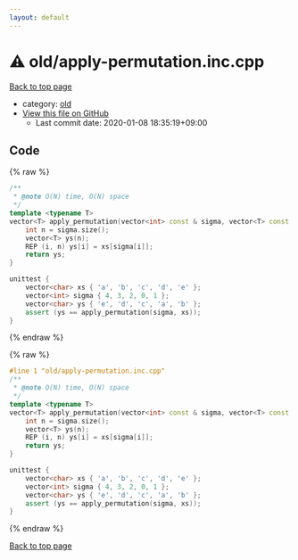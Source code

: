 ```yaml
---
layout: default
---
```


<!-- mathjax config similar to math.stackexchange -->
<script type="text/javascript" async
  src="https://cdnjs.cloudflare.com/ajax/libs/mathjax/2.7.5/MathJax.js?config=TeX-MML-AM_CHTML">
</script>
<script type="text/x-mathjax-config">
  MathJax.Hub.Config({
    TeX: { equationNumbers: { autoNumber: "AMS" }},
    tex2jax: {
      inlineMath: [ ['$','$'] ],
      processEscapes: true
    },
    "HTML-CSS": { matchFontHeight: false },
    displayAlign: "left",
    displayIndent: "2em"
  });
</script>

<script type="text/javascript" src="https://cdnjs.cloudflare.com/ajax/libs/jquery/3.4.1/jquery.min.js"></script>
<script src="https://cdn.jsdelivr.net/npm/jquery-balloon-js@1.1.2/jquery.balloon.min.js" integrity="sha256-ZEYs9VrgAeNuPvs15E39OsyOJaIkXEEt10fzxJ20+2I=" crossorigin="anonymous"></script>
<script type="text/javascript" src="../../assets/js/copy-button.js"></script>
<link rel="stylesheet" href="../../assets/css/copy-button.css" />


# :warning: old/apply-permutation.inc.cpp

<a href="../../index.html">Back to top page</a>

* category: <a href="../../index.html#149603e6c03516362a8da23f624db945">old</a>
* <a href="{{ site.github.repository_url }}/blob/master/old/apply-permutation.inc.cpp">View this file on GitHub</a>
    - Last commit date: 2020-01-08 18:35:19+09:00




## Code

<a id="unbundled"></a>
{% raw %}
```cpp
/**
 * @note O(N) time, O(N) space
 */
template <typename T>
vector<T> apply_permutation(vector<int> const & sigma, vector<T> const & xs) {
    int n = sigma.size();
    vector<T> ys(n);
    REP (i, n) ys[i] = xs[sigma[i]];
    return ys;
}

unittest {
    vector<char> xs { 'a', 'b', 'c', 'd', 'e' };
    vector<int> sigma { 4, 3, 2, 0, 1 };
    vector<char> ys { 'e', 'd', 'c', 'a', 'b' };
    assert (ys == apply_permutation(sigma, xs));
}

```
{% endraw %}

<a id="bundled"></a>
{% raw %}
```cpp
#line 1 "old/apply-permutation.inc.cpp"
/**
 * @note O(N) time, O(N) space
 */
template <typename T>
vector<T> apply_permutation(vector<int> const & sigma, vector<T> const & xs) {
    int n = sigma.size();
    vector<T> ys(n);
    REP (i, n) ys[i] = xs[sigma[i]];
    return ys;
}

unittest {
    vector<char> xs { 'a', 'b', 'c', 'd', 'e' };
    vector<int> sigma { 4, 3, 2, 0, 1 };
    vector<char> ys { 'e', 'd', 'c', 'a', 'b' };
    assert (ys == apply_permutation(sigma, xs));
}

```
{% endraw %}

<a href="../../index.html">Back to top page</a>

